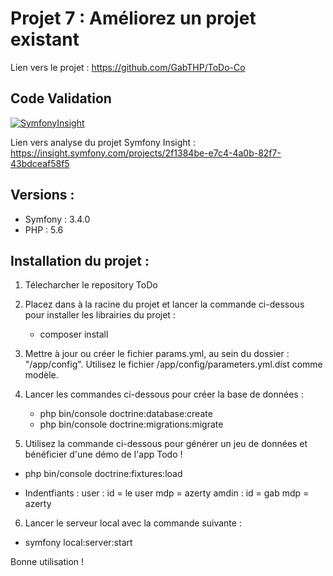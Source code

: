 # Projet 7 : Améliorez un projet existant

Lien vers le projet : https://github.com/GabTHP/ToDo-Co

## Code Validation

[![SymfonyInsight](https://insight.symfony.com/projects/2f1384be-e7c4-4a0b-82f7-43bdceaf58f5/big.svg)](https://insight.symfony.com/projects/2f1384be-e7c4-4a0b-82f7-43bdceaf58f5)

Lien vers analyse du projet Symfony Insight : https://insight.symfony.com/projects/2f1384be-e7c4-4a0b-82f7-43bdceaf58f5

## Versions :

- Symfony : 3.4.0
- PHP : 5.6

## Installation du projet :

1. Télecharcher le repository ToDo

2. Placez dans à la racine du projet et lancer la commande ci-dessous pour installer les librairies du projet :

   - composer install

3. Mettre à jour ou créer le fichier params.yml, au sein du dossier : "/app/config". Utilisez le fichier /app/config/parameters.yml.dist comme modèle.

4. Lancer les commandes ci-dessous pour créer la base de données :

   - php bin/console doctrine:database:create
   - php bin/console doctrine:migrations:migrate

5. Utilisez la commande ci-dessous pour générer un jeu de données et bénéficier d'une démo de l'app Todo !

- php bin/console doctrine:fixtures:load

* Indentfiants : user : id = le user mdp = azerty amdin : id = gab mdp = azerty

6. Lancer le serveur local avec la commande suivante :

- symfony local:server:start

Bonne utilisation !
